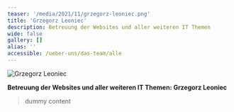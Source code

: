 ```yaml
---
teaser: '/media/2021/11/grzegorz-leoniec.png'
title: 'Grzegorz Leoniec'
description: Betreuung der Websites und aller weiteren IT Themen
wide: false
gallery: []
alias: ''
accessible: /ueber-uns/das-team/alle
---
```


![Grzegorz Leoniec](/media/2021/11/grzegorz-leoniec.png "Grzegorz Leoniec")

**Betreuung der Websites und aller weiteren IT Themen: Grzegorz Leoniec**

> dummy content
